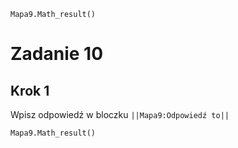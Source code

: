 ```blocks
Mapa9.Math_result()
```
# Zadanie 10
## Krok 1

Wpisz odpowiedź w bloczku ``||Mapa9:Odpowiedź to||``

```blocks
Mapa9.Math_result()
```
